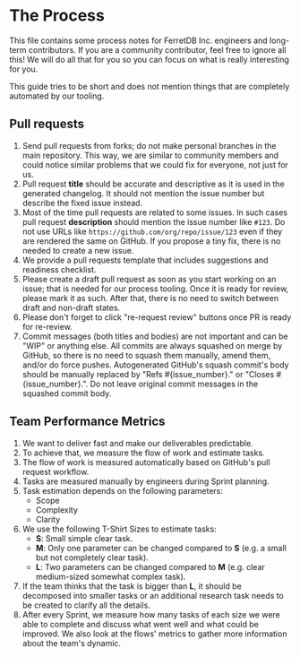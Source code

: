 # The Process

This file contains some process notes for FerretDB Inc. engineers and long-term contributors.
If you are a community contributor, feel free to ignore all this!
We will do all that for you so you can focus on what is really interesting for you.

This guide tries to be short and does not mention things that are completely automated by our tooling.

## Pull requests

1. Send pull requests from forks; do not make personal branches in the main repository.
   This way, we are similar to community members and could notice similar problems that we could fix for everyone,
   not just for us.
2. Pull request **title** should be accurate and descriptive as it is used in the generated changelog.
   It should not mention the issue number but describe the fixed issue instead.
3. Most of the time pull requests are related to some issues.
   In such cases pull request **description** should mention the issue number like `#123`.
   Do not use URLs like `https://github.com/org/repo/issue/123` even if they are rendered the same on GitHub.
   If you propose a tiny fix, there is no needed to create a new issue.
4. We provide a pull requests template that includes suggestions and readiness checklist.
5. Please create a draft pull request as soon as you start working on an issue; that is needed for our process tooling.
   Once it is ready for review, please mark it as such.
   After that, there is no need to switch between draft and non-draft states.
6. Please don't forget to click "re-request review" buttons once PR is ready for re-review.
7. Commit messages (both titles and bodies) are not important and can be "WIP" or anything else.
   All commits are always squashed on merge by GitHub, so there is no need to squash them manually, amend them, and/or do force pushes.
   Autogenerated GitHub's squash commit's body should be manually replaced by "Refs #{issue_number}." or "Closes #{issue_number}.".
   Do not leave original commit messages in the squashed commit body.

## Team Performance Metrics

1. We want to deliver fast and make our deliverables predictable.
2. To achieve that, we measure the flow of work and estimate tasks.
3. The flow of work is measured automatically based on GitHub's pull request workflow.
4. Tasks are measured manually by engineers during Sprint planning.
5. Task estimation depends on the following parameters:
   * Scope
   * Complexity
   * Clarity
6. We use the following T-Shirt Sizes to estimate tasks:
   * **S**: Small simple clear task.
   * **M**: Only one parameter can be changed compared to **S** (e.g. a small but not completely clear task).
   * **L**: Two parameters can be changed compared to **M** (e.g. clear medium-sized somewhat complex task).
7. If the team thinks that the task is bigger than **L**, it should be decomposed into smaller tasks or
   an additional research task needs to be created to clarify all the details.
8. After every Sprint, we measure how many tasks of each size we were able to complete and discuss
   what went well and what could be improved.
   We also look at the flows' metrics to gather more information about the team's dynamic.
